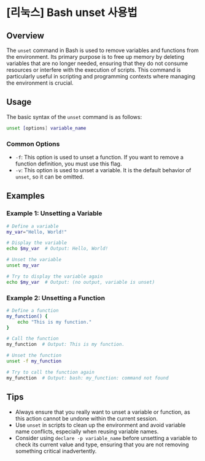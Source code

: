 # [리눅스] Bash unset 사용법

## Overview
The `unset` command in Bash is used to remove variables and functions from the environment. Its primary purpose is to free up memory by deleting variables that are no longer needed, ensuring that they do not consume resources or interfere with the execution of scripts. This command is particularly useful in scripting and programming contexts where managing the environment is crucial.

## Usage
The basic syntax of the `unset` command is as follows:

```bash
unset [options] variable_name
```

### Common Options
- `-f`: This option is used to unset a function. If you want to remove a function definition, you must use this flag.
- `-v`: This option is used to unset a variable. It is the default behavior of `unset`, so it can be omitted.

## Examples

### Example 1: Unsetting a Variable
```bash
# Define a variable
my_var="Hello, World!"

# Display the variable
echo $my_var  # Output: Hello, World!

# Unset the variable
unset my_var

# Try to display the variable again
echo $my_var  # Output: (no output, variable is unset)
```

### Example 2: Unsetting a Function
```bash
# Define a function
my_function() {
    echo "This is my function."
}

# Call the function
my_function  # Output: This is my function.

# Unset the function
unset -f my_function

# Try to call the function again
my_function  # Output: bash: my_function: command not found
```

## Tips
- Always ensure that you really want to unset a variable or function, as this action cannot be undone within the current session.
- Use `unset` in scripts to clean up the environment and avoid variable name conflicts, especially when reusing variable names.
- Consider using `declare -p variable_name` before unsetting a variable to check its current value and type, ensuring that you are not removing something critical inadvertently.